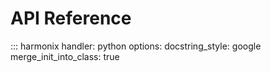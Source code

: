 # API Reference

::: harmonix
    handler: python
    options:
      docstring_style: google
      merge_init_into_class: true
